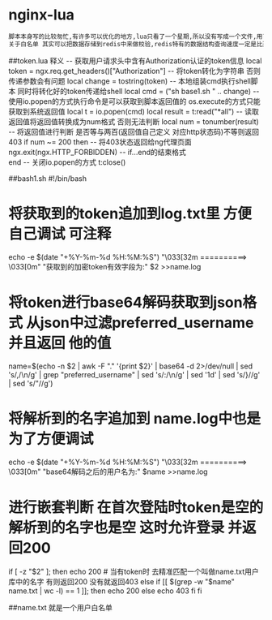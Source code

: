 # nginx-lua
```bash
脚本本身写的比较匆忙,有许多可以优化的地方,lua只看了一个星期,所以没有写成一个文件,用了lua调用shell的方式 lua本身也可以写function函数,因为个人习惯shell用的比较多
关于白名单 其实可以把数据存储到redis中来做校验,redis特有的数据结构查询速度一定是比遍历数组之类的快一点.
```
##token.lua 释义
-- 获取用户请求头中含有Authorization认证的token信息
local token = ngx.req.get_headers()["Authorization"]
-- 将token转化为字符串 否则传递参数会有问题
local change = tostring(token)
-- 本地组装cmd执行shell脚本 同时将转化好的token传递给shell
local cmd = ("sh base1.sh " .. change)
-- 使用io.popen的方式执行命令是可以获取到脚本返回值的 os.execute的方式只能获取到系统返回值
local t = io.popen(cmd)
local result = t:read("*all")
-- 读取返回值将返回值转换成为num格式 否则无法判断
local num = tonumber(result)
-- 将返回值进行判断 是否等与两百(返回值自己定义 对应http状态码)不等则返回403 
if num ~= 200 then
    -- 将403状态返回给ng代理页面    
    ngx.exit(ngx.HTTP_FORBIDDEN)
    -- if...end的结束格式    
end
-- 关闭io.popen的方式
t:close()


##bash1.sh
#!/bin/bash
# 将获取到的token追加到log.txt里 方便自己调试 可注释
echo -e $(date "+%Y-%m-%d %H:%M:%S") "\033[32m ==========> \033[0m" "获取到的加密token有效字段为:" $2 >>name.log
# 将token进行base64解码获取到json格式 从json中过滤preferred_username 并且返回 他的值
name=$(echo -n $2 | awk -F "." '{print $2}' | base64 -d 2>/dev/null | sed 's/,/\n/g' | grep "preferred_username" | sed 's/:/\n/g' | sed '1d' | sed 's/}//g' | sed 's/\"//g')
# 将解析到的名字追加到 name.log中也是为了方便调试
echo -e $(date "+%Y-%m-%d %H:%M:%S") "\033[32m ==========> \033[0m" "base64解码之后的用户名为:" $name >>name.log
# 进行嵌套判断 在首次登陆时token是空的 解析到的名字也是空 这时允许登录 并返回200
if [ -z "$2" ]; then
    echo 200
    # 当有token时 去精准匹配一个叫做name.txt用户库中的名字 有则返回200 没有就返回403
else
    if [[ $(grep -w "$name" name.txt | wc -l) == 1 ]]; then
        echo 200
    else
        echo 403
    fi
fi



##name.txt
就是一个用户白名单

